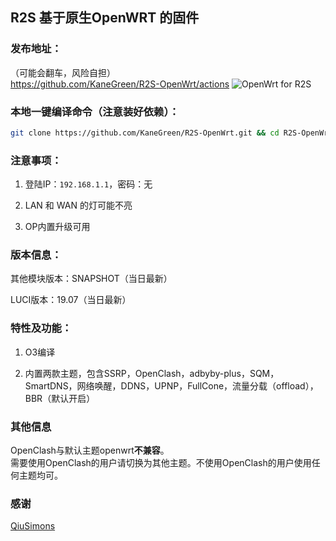 ## R2S 基于原生OpenWRT 的固件

### 发布地址：
（可能会翻车，风险自担）  
https://github.com/KaneGreen/R2S-OpenWrt/actions  ![OpenWrt for R2S](https://github.com/KaneGreen/R2S-OpenWrt/workflows/OpenWrt%20for%20R2S/badge.svg?branch=master)

### 本地一键编译命令（注意装好依赖）：
```sh
git clone https://github.com/KaneGreen/R2S-OpenWrt.git && cd R2S-OpenWrt && bash onekeyr2s.sh
```
### 注意事项：
1. 登陆IP：`192.168.1.1`，密码：无

2. LAN 和 WAN 的灯可能不亮

3. OP内置升级可用

### 版本信息：
其他模块版本：SNAPSHOT（当日最新）

LUCI版本：19.07（当日最新）

### 特性及功能：
1. O3编译

2. 内置两款主题，包含SSRP，OpenClash，adbyby-plus，SQM，SmartDNS，网络唤醒，DDNS，UPNP，FullCone，流量分载（offload），BBR（默认开启）

### 其他信息
OpenClash与默认主题openwrt**不兼容**。  
需要使用OpenClash的用户请切换为其他主题。不使用OpenClash的用户使用任何主题均可。

### 感谢
[QiuSimons](https://github.com/QiuSimons/R2S-OpenWrt)

